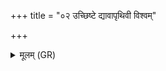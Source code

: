 +++
title = "०२ उच्छिष्टे द्यावापृथिवी विश्वम्"

+++
<details><summary>मूलम् (GR)</summary>

उच्छिष्टे द्यावापृथिवी  
विश्वं भूतं समाहितम् ।  
आपः समुद्र उच्छिष्टे  
चन्द्रमा वात आहितः ॥
</details>